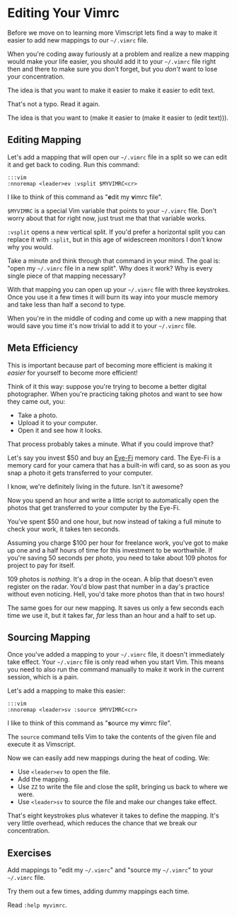 Editing Your Vimrc
==================

Before we move on to learning more Vimscript lets find a way to make it easier
to add new mappings to our `~/.vimrc` file.

When you're coding away furiously at a problem and realize a new mapping would
make your life easier, you should add it to your `~/.vimrc` file right then and
there to make sure you don't forget, but you *don't* want to lose your
concentration.

The idea is that you want to make it easier to make it easier to edit text.

That's not a typo.  Read it again.

The idea is that you want to (make it easier to (make it easier to (edit
text))).

Editing Mapping
---------------

Let's add a mapping that will open our `~/.vimrc` file in a split so we can edit
it and get back to coding.  Run this command:

    :::vim
    :nnoremap <leader>ev :vsplit $MYVIMRC<cr>

I like to think of this command as "**e**dit my **v**imrc file".

`$MYVIMRC` is a special Vim variable that points to your `~/.vimrc` file.  Don't
worry about that for right now, just trust me that that variable works.

`:vsplit` opens a new vertical split.  If you'd prefer a horizontal split you
can replace it with `:split`, but in this age of widescreen monitors I don't
know why you would.

Take a minute and think through that command in your mind.  The goal is: "open
my `~/.vimrc` file in a new split".  Why does it work?  Why is every single
piece of that mapping necessary?

With that mapping you can open up your `~/.vimrc` file with three keystrokes.
Once you use it a few times it will burn its way into your muscle memory and
take less than half a second to type.

When you're in the middle of coding and come up with a new mapping that would
save you time it's now trivial to add it to your `~/.vimrc` file.

Meta Efficiency
---------------

This is important because part of becoming more efficient is making it *easier*
for yourself to become more efficient!

Think of it this way: suppose you're trying to become a better digital
photographer.  When you're practicing taking photos and want to see how they
came out, you:

* Take a photo.
* Upload it to your computer.
* Open it and see how it looks.

That process probably takes a minute.  What if you could improve that?

Let's say you invest $50 and buy an [Eye-Fi](http://www.eye.fi/) memory card.
The Eye-Fi is a memory card for your camera that has a built-in wifi card, so as
soon as you snap a photo it gets transferred to your computer.

I know, we're definitely living in the future.  Isn't it awesome?

Now you spend an hour and write a little script to automatically open the photos
that get transferred to your computer by the Eye-Fi.

You've spent $50 and one hour, but now instead of taking a full minute to check
your work, it takes ten seconds.

Assuming you charge $100 per hour for freelance work, you've got to make up one
and a half hours of time for this investment to be worthwhile.  If you're saving
50 seconds per photo, you need to take about 109 photos for project to pay for
itself.

109 photos is *nothing*.  It's a drop in the ocean.  A blip that doesn't even
register on the radar.  You'd blow past that number in a day's practice without
even noticing.  Hell, you'd take more photos than that in two hours!

The same goes for our new mapping.  It saves us only a few seconds each time we
use it, but it takes far, *far* less than an hour and a half to set up.

Sourcing Mapping
----------------

Once you've added a mapping to your `~/.vimrc` file, it doesn't immediately take
effect.  Your `~/.vimrc` file is only read when you start Vim.  This means you
need to also run the command manually to make it work in the current session,
which is a pain.

Let's add a mapping to make this easier:

    :::vim
    :nnoremap <leader>sv :source $MYVIMRC<cr>

I like to think of this command as "**s**ource my **v**imrc file".

The `source` command tells Vim to take the contents of the given file and
execute it as Vimscript.

Now we can easily add new mappings during the heat of coding.  We:

* Use `<leader>ev` to open the file.
* Add the mapping.
* Use `ZZ` to write the file and close the split, bringing us back to where we
  were.
* Use `<leader>sv` to source the file and make our changes take effect.

That's eight keystrokes plus whatever it takes to define the mapping.  It's very
little overhead, which reduces the chance that we break our concentration.

Exercises
---------

Add mappings to "edit my `~/.vimrc`" and "source my `~/.vimrc`" to your
`~/.vimrc` file.

Try them out a few times, adding dummy mappings each time.

Read `:help myvimrc`.

